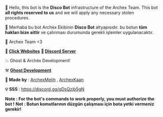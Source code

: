 👋 Hello, this bot is the **Disco Bot** infrastructure of the Archex Team. This bot **all rights reserved to us** and we will apply any necessary stolen procedures.

👋 Merhaba bu bot Archex Ekibinin **Disco Bot** altyapısıdır. bu botun **tüm hakları bize aittir** ve çalınması durumunda gerekli işlemler uygulanacaktır.

🔧 Archex Team <3

**📣 [Click Websites](http://www.archexlist.tk)**
**📣 [Discord Server](https://discord.gg/qDsQzjb5gN)**

💥 Ghost & Archéx Development!

⚒️ [**Ghost Development**](https://discord.gg/KMJCshWX4D)

**:wrench: Made by** : [ArchexMelih](https://youtube.com/c/archexmelih) ,
         [ArchexKaan](https://www.youtube.com/channel/UC9HFT7vVnIgf_w9kr41OIuA)  
             
 **:bulb: SSS** : https://discord.gg/qDsQzjb5gN 
 
**Note : For the bot's commands to work properly, you must authorize the bot !**
**Not : Botun komutlarının düzgün çalışması için bota yetki vermeniz gerekir!**
